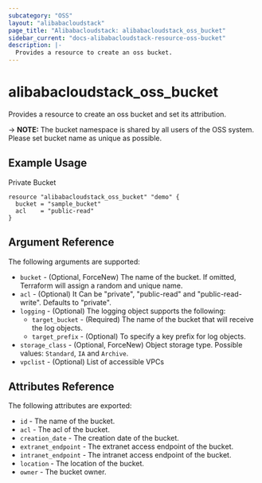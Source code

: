```yaml
---
subcategory: "OSS"
layout: "alibabacloudstack"
page_title: "Alibabacloudstack: alibabacloudstack_oss_bucket"
sidebar_current: "docs-alibabacloudstack-resource-oss-bucket"
description: |-
  Provides a resource to create an oss bucket.
---
```


# alibabacloudstack\_oss\_bucket

Provides a resource to create an oss bucket and set its attribution.

-> **NOTE:** The bucket namespace is shared by all users of the OSS system. Please set bucket name as unique as possible.


## Example Usage

Private Bucket

```
resource "alibabacloudstack_oss_bucket" "demo" {
  bucket = "sample_bucket"
  acl    = "public-read"
}
```

## Argument Reference

The following arguments are supported:

* `bucket` - (Optional, ForceNew) The name of the bucket. If omitted, Terraform will assign a random and unique name.
* `acl` - (Optional) It Can be "private", "public-read" and "public-read-write". Defaults to "private".
* `logging` - (Optional) The logging object supports the following:
  * `target_bucket` - (Required) The name of the bucket that will receive the log objects.
  * `target_prefix` - (Optional) To specify a key prefix for log objects. 
* `storage_class` - (Optional, ForceNew) Object storage type. Possible values: `Standard`, `IA` and `Archive`.
* `vpclist` - (Optional) List of accessible VPCs

## Attributes Reference

The following attributes are exported:

* `id` - The name of the bucket.
* `acl` - The acl of the bucket.
* `creation_date` - The creation date of the bucket.
* `extranet_endpoint` - The extranet access endpoint of the bucket.
* `intranet_endpoint` - The intranet access endpoint of the bucket.
* `location` - The location of the bucket.
* `owner` - The bucket owner.

